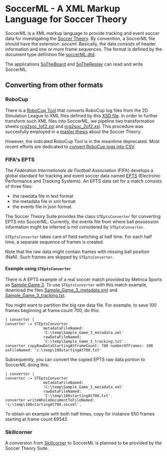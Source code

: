 # SoccerML - A XML Markup Language for Soccer Theory
SoccerML is a XML markup language to provide tracking and event soccer data for investigating the [Soccer Theory](https://github.com/Driolar/SoccerTheory-Pharo/blob/master/doc/A%20bit%20of%20Soccer%20Theory.md). 
By convention, a SoccerML file should have the extension *.socxml*. 
Basically, the data consists of header information and one or more frame sequences. 
The format is defined by the document type definition file [soccerML.dtd](https://github.com/Driolar/SoccerTheory-Pharo/blob/master/socxml/soccerML.dtd).

The applications [SoTheBoard](https://github.com/Driolar/SoccerTheory-Pharo/blob/master/doc/Using%20SoTheBoard%20-%20The%20Soccer%20Theory%20Board.md) and [SoTheReplay](https://github.com/Driolar/SoccerTheory-Pharo/blob/master/doc/Using%20SoTheReplay%20-%20The%20Soccer%20Theory%20Player.md) can read and write SoccerML.
## Converting from other formats
### RoboCup
There is a [RoboCup Tool](https://github.com/rcsoccersim/rcsslogplayer/tree/master/tool) that converts RoboCup log files from the 2D Simulation League to XML files defined by this [XSD file](https://github.com/Driolar/SoccerTheory-Pharo/blob/master/rcg2xml/rcg-0.1.xsd).
In order to further transform such XML files into SoccerML, we pipeline two transformation sheets [rcg2soc_1of2.xsl](https://github.com/Driolar/SoccerTheory-Pharo/blob/master/rcg2xml/rcg2soc_1of2.xsl) and [rcg2soc_2of2.xsl](https://github.com/Driolar/SoccerTheory-Pharo/blob/master/rcg2xml/rcg2soc_2of2.xsl).
This procedure was succesfully employed in a [master thesis](https://github.com/Driolar/SoccerTheory-Java) about the Soccer Theory.

However, the indicated RoboCup Tool is in the meantime deprecated.
Most recent efforts are dedicated to [convert RoboCup logs into CSV](https://github.com/hidehisaakiyama/RoboCup2D-data). 
### FIFA's EPTS
The *Fédération Internationale de Football Association* (FIFA) develops a global standard for tracking and event soccer data named [EPTS](https://inside.fifa.com/innovation/standards/epts/research-development-epts-standard-data-format) (Electronic Performance and Tracking Systems). An EPTS data set for a match consists of three files: 
- the rawdata file in text format
- the metadata file in xml format
- the events file in json format. 

The Soccer Theory Suite provides the class `STEptsConverter` for converting EPTS into SoccerML. 
Currently, the events file from where ball possession information might be inferred is not considered by `STEptsConverter`.

`STEptsConverter` takes care of field switching at half time. For each half time, a separate sequence of frames is created.

Note that the raw data might contain frames with missing ball position (NaN). Such frames are skipped by `STEptsConverter`.
#### Example using `STEptsConverter`
There is A EPTS example of a real soccer match provided by Metrica Sports as [Sample Game 3](https://github.com/metrica-sports/sample-data/tree/master/data/Sample_Game_3).
To use `STEptsConverter` with this match example, download the files [Sample_Game_3_metadata.xml](https://github.com/metrica-sports/sample-data/blob/master/data/Sample_Game_3/Sample_Game_3_metadata.xml) and [Sample_Game_3_tracking.txt](https://github.com/metrica-sports/sample-data/blob/master/data/Sample_Game_3/Sample_Game_3_tracking.txt).

You might want to partition the big raw data file. For example, to save 100 frames beginning at frame count 700, do this:
```
| converter |
converter := STEptsConverter
	             metadataFileNamed:
	             'C:\temp\Sample_Game_3_metadata.xml'
	             rawDataFileNamed:
	             'C:\temp\Sample_Game_3_tracking.txt'.
converter copyRawDataStartingAtFrameCount: 700 numberOfFrames: 100 asFileNamed: 'c:\temp\100startingAt700.txt'
```

Subsequently, you can convert the copied EPTS raw data portion to SoccerML doing this:
```
| converter |
converter := STEptsConverter
	             metadataFileNamed:
	             'C:\temp\Sample_Game_3_metadata.xml'
	             rawDataFileNamed:
	             'C:\temp\100startingAt700.txt'.
converter writeWholeDocumentToFileNamed: 'c:\temp\100startingAt700.socxml'.
```
To obtain an example with both half times, copy for instance 650 frames starting at frame count 69542.  

### Skillcorner
A conversion from [Skillcorner](https://github.com/SkillCorner/opendata) to SoccerML is planned to be provided by the Soccer Theory Suite.
